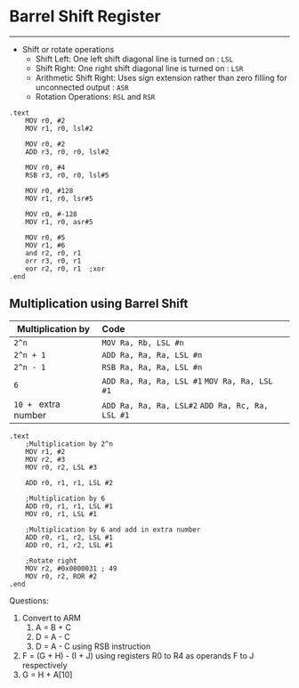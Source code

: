 # Barrel Shift Register
---
- Shift or rotate operations
	- Shift Left: One left shift diagonal line is turned on : `LSL`
	- Shift Right: One right shift diagonal line is turned on : `LSR`
	- Arithmetic Shift Right: Uses sign extension rather than zero filling for unconnected output : `ASR`
	- Rotation Operations: `RSL` and `RSR`

```
.text
	MOV r0, #2
	MOV r1, r0, lsl#2

	MOV r0, #2
	ADD r3, r0, r0, lsl#2

	MOV r0, #4
	RSB r3, r0, r0, lsl#5

	MOV r0, #128
	MOV r1, r0, lsr#5

	MOV r0, #-128
	MOV r1, r0, asr#5

	MOV r0, #5
	MOV r1, #6
	and r2, r0, r1
	orr r3, r0, r1
	eor r2, r0, r1  ;xor
.end
```

## Multiplication using Barrel Shift

| Multiplication by    | Code                                             |
| -------------------- |:------------------------------------------------ |
| `2^n`                | `MOV Ra, Rb, LSL #n`                             |
| `2^n + 1`            | `ADD Ra, Ra, Ra, LSL #n`                         |
| `2^n - 1`            | `RSB Ra, Ra, Ra, LSL #n`                         |
| `6`                  | `ADD Ra, Ra, Ra, LSL #1` `MOV Ra, Ra, LSL #1`    |
| `10 + ` extra number | `ADD Ra, Ra, Ra, LSL#2` `ADD Ra, Rc, Ra, LSL #1` |

```
.text
	;Multiplication by 2^n
	MOV r1, #2
	MOV r2, #3
	MOV r0, r2, LSL #3

	ADD r0, r1, r1, LSL #2

	;Multiplication by 6
	ADD r0, r1, r1, LSL #1
	MOV r0, r1, LSL #1

	;Multiplication by 6 and add in extra number
	ADD r0, r1, r2, LSL #1
	ADD r0, r1, r2, LSL #1

	;Rotate right
	MOV r2, #0x0000031 ; 49
	MOV r0, r2, ROR #2
.end
```

Questions: 
1. Convert to ARM
	1. A = B + C
	2. D = A - C
	3. D = A - C using RSB instruction
2. F = (G + H) - (I + J) using registers R0 to R4 as operands F to J respectively
3. G = H + A\[10\]


